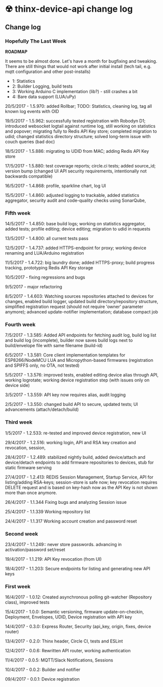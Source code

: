 # ☢ thinx-device-api change log

## Change log

### Hopefully The Last Week

**ROADMAP**

It seems to be almost done. Let's have a month for bugfixing and tweaking. There are still things that would not work after initial install (tech tail, e.g. mqtt configuration and other post-installs)

* 1: Statistics
* 2: Builder Logging, build tests
* 3: Working Arduino C implementation (lib?) - still crashes a bit
* 4: Bare data support (LUA/uPy)

20/5/2017 - 1.5.970: added Rollbar; TODO: Statistics, cleaning log, tag all known log events with OID

19/5/2017 - 1.5.962: successfully tested registration with Robodyn D1; introduced websocket logtail against runtime log, still working on statistics and popover; migrating fully to Redis API Key store; completed migration to udid; changed statistics directory structure; solved long-term issue with couch queries (bad doc)

18/5/2017 - 1.5.886: migrating to UDID from MAC; adding Redis API Key store

17/5/2017 - 1.5.880: test coverage reports; circle.ci tests; added source_id; version bump (changed UI API security requirements, intentionally not backwards compatible)

16/5/2017 - 1.4.868: profile, sparkline chart, log UI

15/5/2017 - 1.4.860: adjusted logging to trackable, added statistics aggregator, security audit and code-quality checks using SonarQube,

### Fifth week

14/5/2017 - 1.4.850: base build logs; working on statistics aggregator, added tests; profile editing; device editing; migration to udid in requests

13/5/2017 - 1.4.800: all current tests pass

12/5/2017 - 1.4.737: added HTTPS-endpoint for proxy; working device renaming and LUA/Arduino registration

11/5/2017 - 1.4.722: big laundry done; added HTTPS-proxy; build progress tracking, prototyping Redis API Key storage

10/5/2017 - fixing regressions and bugs

9/5/2017 - major refactoring

8/5/2017 - 1.4.603: Watching sources repositories attached to devices for changes, enabled build logger, updated build directory/repository structure, simplified registration request (should not require 'owner' parameter anymore); advanced update-notifier implementation; database compact job

### Fourth week

7/5/2017 - 1.3.585: Added API endpoints for fetching audit log, build log list and build log (incomplete), builder now saves build logs next to build/envelope file with same filename (build-id)

6/5/2017 - 1.3.581: Core client implementation templates for ESP8266/NodeMCU LUA and Micropython-based firmwares (registration and SPIFFS only, no OTA, not tested)

5/5/2017 - 1.3.576: improved tests, enabled editing device alias through API, working logrotate; working device registration step (with issues only on device side)

3/5/2017 - 1.3.559: API key now requires alias, audit logging

2/5/2017 - 1.3.550: changed build API to secure, updated tests; UI advancements (attach/detach/build)

### Third week

1/5/2017 - 1.2.533: re-tested and improved device registration, new UI

29/4/2017 - 1.2.516: working login, API and RSA key creation and revocation, session,

28/4/2017 - 1.2.489: stabilized nightly build, added device/attach and device/detach endpoints to add firmware repositories to devices, stub for static firmware serving

27/4/2017 - 1.2.413: REDIS Session Management, Startup Service, API for listing/adding RSA-keys; session-store is safe now; key revocation requires DELETE request and is based on key-hash now as the API Key is not shown more than once anymore.

26/4/2017 - 1.1.344 Fixing bugs and analyzing Session issue

25/4/2017 - 1.1.339 Working repository list

24/4/2017 - 1.1.317 Working account creation and password reset

### Second week

23/4/2017 - 1.1.249:: never store passwords. advancing in activation/password set/reset

19/4/2017 - 1.1.219: API Key revocation (from UI)

18/4/2017 - 1.1.203: Secure endpoints for listing and generating new API keys

### First week

16/4/2017 - 1.0.12: Created asynchronous polling git-watcher (Repository class), improved tests

15/4/2017 - 1.0.0: Semantic versioning, firmware update-on-checkin, Deployment, Envelopes, UDID,
Device registration with API key

14/4/2017 - 0.3.0: Express Router, Security (api_key, origin, fixes, device router)

13/4/2017 - 0.2.0: Thinx header, Circle CI, tests and ESLint

12/4/2017 - 0.0.6: Rewritten API router, working authentication

11/4/2017 - 0.0.5: MQTT/Slack Notifications, Sessions

10/4/2017 - 0.0.2: Builder and notifier

09/4/2017 - 0.0.1: Device registration
